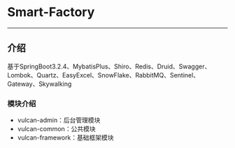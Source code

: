 # Smart-Factory
***
## 介绍
基于SpringBoot3.2.4、MybatisPlus、Shiro、Redis、Druid、Swagger、Lombok、Quartz、EasyExcel、SnowFlake、RabbitMQ、Sentinel、Gateway、Skywalking
### 模块介绍
- vulcan-admin：后台管理模块
- vulcan-common：公共模块
- vulcan-framework：基础框架模块